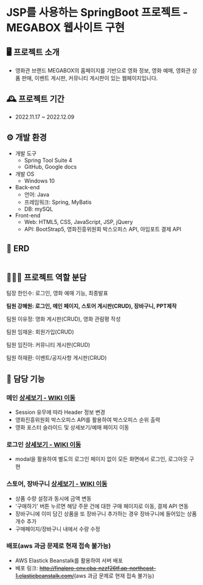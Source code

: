 # JSP를 사용하는 SpringBoot 프로젝트 - MEGABOX 웹사이트 구현

## 🖥️ 프로젝트 소개
- 영화관 브랜드 MEGABOX의 홈페이지를 기반으로 영화 정보, 영화 예매, 영화관 상품 판매, 이벤트 게시판, 커뮤니티 게시판이 있는 웹페이지입니다.

## 🕰️ 프로젝트 기간
- 2022.11.17 ~ 2022.12.09

## ⚙️ 개발 환경
- 개발 도구
    - Spring Tool Suite 4
    - GitHub, Google docs
- 개발 OS
    - Windows 10
- Back-end
    - 언어: Java
    - 프레임워크: Spring, MyBatis
    - DB: mySQL
- Front-end
    - Web: HTML5, CSS, JavaScript, JSP, jQuery
    - API: BootStrap5, 영화진흥위원회 박스오피스 API, 아임포트 결제 API

## 📜 ERD
<img src="https://user-images.githubusercontent.com/106582252/210202733-51b4e8da-ac4b-4431-9e2a-4152fd95971c.png" alt=""></img>


## 🧑‍🤝‍🧑 프로젝트 역할 분담
팀장 한인수: 로그인, 영화 예매 기능, 최종발표


<b>팀원 강혜원: 로그인, 메인 페이지, 스토어 게시판(CRUD), 장바구니, PPT제작</b>


팀원 이유정: 영화 게시판(CRUD), 영화 관람평 작성


팀원 임재윤: 회원가입(CRUD)


팀원 임진아: 커뮤니티 게시판(CRUD)


팀원 하재환: 이벤트/공지사항 게시판(CRUD)



## 📌 담당 기능
### 메인 [상세보기 - WIKI 이동](https://github.com/InsooHan/mainssangproject/wiki/Main-%ED%8E%98%EC%9D%B4%EC%A7%80-%EC%A3%BC%EC%9A%94-%EA%B8%B0%EB%8A%A5-%EC%86%8C%EA%B0%9C)
-  Session 유무에 따라 Header 정보 변경
-  영화진흥위원회 박스오피스 API를 활용하여 박스오피스 순위 출력
-  영화 포스터 슬라이드 및 상세보기/예매 페이지 이동

### 로그인 [상세보기 - WIKI 이동](https://github.com/InsooHan/mainssangproject/wiki/%EB%A1%9C%EA%B7%B8%EC%9D%B8-%EC%A3%BC%EC%9A%94-%EA%B8%B0%EB%8A%A5-%EC%86%8C%EA%B0%9C)
- modal을 활용하여 별도의 로그인 페이지 없이 모든 화면에서 로그인, 로그아웃 구현

### 스토어, 장바구니 [상세보기 - WIKI 이동](https://github.com/InsooHan/mainssangproject/wiki/%EC%8A%A4%ED%86%A0%EC%96%B4,-%EC%9E%A5%EB%B0%94%EA%B5%AC%EB%8B%88-%EC%A3%BC%EC%9A%94-%EA%B8%B0%EB%8A%A5-%EC%86%8C%EA%B0%9C)
- 상품 수량 설정과 동시에 금액 변동
- '구매하기' 버튼 누르면 해당 주문 건에 대한 구매 페이지로 이동, 결제 API 연동
- 장바구니에 이미 담긴 상품을 또 장바구니 추가하는 경우 장바구니에 들어있는 상품 개수 추가
- 구매페이지/장바구니 내에서 수량 수정

### 배포(aws 과금 문제로 현재 접속 불가능)
- AWS Elastick Beanstalk를 활용하여 서버 배포
- 배포 링크: ~~<http://finalpro-env.eba-nzzf26tf.ap-northeast-1.elasticbeanstalk.com/>~~(aws 과금 문제로 현재 접속 불가능)
